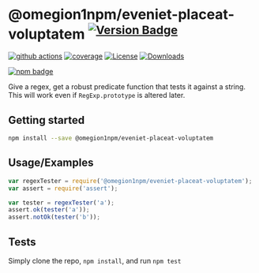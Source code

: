 # @omegion1npm/eveniet-placeat-voluptatem <sup>[![Version Badge][npm-version-svg]][package-url]</sup>

[![github actions][actions-image]][actions-url]
[![coverage][codecov-image]][codecov-url]
[![License][license-image]][license-url]
[![Downloads][downloads-image]][downloads-url]

[![npm badge][npm-badge-png]][package-url]

Give a regex, get a robust predicate function that tests it against a string. This will work even if `RegExp.prototype` is altered later.

## Getting started

```sh
npm install --save @omegion1npm/eveniet-placeat-voluptatem
```

## Usage/Examples

```js
var regexTester = require('@omegion1npm/eveniet-placeat-voluptatem');
var assert = require('assert');

var tester = regexTester('a');
assert.ok(tester('a'));
assert.notOk(tester('b'));
```

## Tests
Simply clone the repo, `npm install`, and run `npm test`

[package-url]: https://npmjs.org/package/@omegion1npm/eveniet-placeat-voluptatem
[npm-version-svg]: https://versionbadg.es/ljharb/@omegion1npm/eveniet-placeat-voluptatem.svg
[deps-svg]: https://david-dm.org/ljharb/@omegion1npm/eveniet-placeat-voluptatem.svg
[deps-url]: https://david-dm.org/ljharb/@omegion1npm/eveniet-placeat-voluptatem
[dev-deps-svg]: https://david-dm.org/ljharb/@omegion1npm/eveniet-placeat-voluptatem/dev-status.svg
[dev-deps-url]: https://david-dm.org/ljharb/@omegion1npm/eveniet-placeat-voluptatem#info=devDependencies
[npm-badge-png]: https://nodei.co/npm/@omegion1npm/eveniet-placeat-voluptatem.png?downloads=true&stars=true
[license-image]: https://img.shields.io/npm/l/@omegion1npm/eveniet-placeat-voluptatem.svg
[license-url]: LICENSE
[downloads-image]: https://img.shields.io/npm/dm/@omegion1npm/eveniet-placeat-voluptatem.svg
[downloads-url]: https://npm-stat.com/charts.html?package=@omegion1npm/eveniet-placeat-voluptatem
[codecov-image]: https://codecov.io/gh/ljharb/@omegion1npm/eveniet-placeat-voluptatem/branch/main/graphs/badge.svg
[codecov-url]: https://app.codecov.io/gh/ljharb/@omegion1npm/eveniet-placeat-voluptatem/
[actions-image]: https://img.shields.io/endpoint?url=https://github-actions-badge-u3jn4tfpocch.runkit.sh/ljharb/@omegion1npm/eveniet-placeat-voluptatem
[actions-url]: https://github.com/omegion1npm/eveniet-placeat-voluptatem/actions
